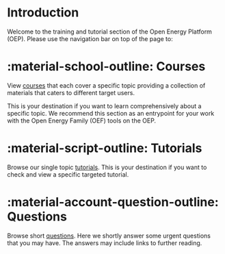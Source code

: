 # Introduction

Welcome to the training and tutorial section of the Open Energy Platform (OEP). Please use the navigation bar on top of the page to:

# :material-school-outline: Courses
View [courses](courses/01_introduction.md) that each cover a specific topic providing a collection of materials that caters to different target users. 

This is your destination if you want to learn comprehensively about a specific topic. We recommend this section as an entrypoint for your work with the Open Energy Family (OEF) tools on the OEP.

# :material-script-outline: Tutorials
Browse our single topic [tutorials](tutorials/index.md). This is your destination if you want to check and view a specific targeted tutorial. 

# :material-account-question-outline: Questions
Browse short [questions](questions.md). Here we shortly answer some urgent questions that you may have. The answers may include links to further reading. 


